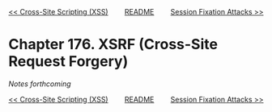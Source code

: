 <div>
<div style='float: left'><a href='ch175-cross-site-scripting--xss-.md'>&lt;&lt; Cross-Site Scripting (XSS)</a></div>
<div style='float: right'><a href='ch177-session-fixation-attacks.md'>Session Fixation Attacks &gt;&gt;</a></div>
<div style='float: inline-auto;text-align:center'><a href='README.md'>README</a></div>
<div style="clear: both"></div>
</div>

# Chapter 176. XSRF (Cross-Site Request Forgery)

*Notes forthcoming*

<div>
<div style='float: left'><a href='ch175-cross-site-scripting--xss-.md'>&lt;&lt; Cross-Site Scripting (XSS)</a></div>
<div style='float: right'><a href='ch177-session-fixation-attacks.md'>Session Fixation Attacks &gt;&gt;</a></div>
<div style='float: inline-auto;text-align:center'><a href='README.md'>README</a></div>
<div style="clear: both"></div>
</div>